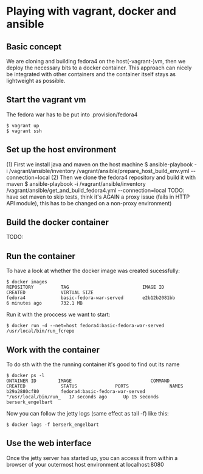 Playing with vagrant, docker and ansible
===============================================

Basic concept
-------------
We are cloning and building fedora4 on the host(-vagrant-)vm, then
we deploy the necessary bits to a docker container. This approach
can nicely be integrated with other containers and the container
itself stays as lightweight as possible.

Start the vagrant vm
--------------------
The fedora war has to be put into .provision/fedora4

    $ vagrant up
    $ vagrant ssh

Set up the host environment
---------------------------
(1) First we install java and maven on the host machine
    $ ansible-playbook -i /vagrant/ansible/inventory /vagrant/ansible/prepare_host_build_env.yml --connection=local
(2) Then we clone the fedora4 repository and build it with maven
    $ ansible-playbook -i /vagrant/ansible/inventory /vagrant/ansible/get_and_build_fedora4.yml --connection=local
TODO: have set maven to skip tests, think it's AGAIN a proxy issue (fails in HTTP API module), this has to be changed
      on a non-proxy environment)


Build the docker container
--------------------------
TODO:

Run the container
-----------------
To have a look at whether the docker image was created sucessfully:

    $ docker images
    REPOSITORY          TAG                           IMAGE ID            CREATED             VIRTUAL SIZE
    fedora4             basic-fedora-war-served       e2b12b2081bb        6 minutes ago       732.1 MB

Run it with the proccess we want to start:

    $ docker run -d --net=host fedora4:basic-fedora-war-served /usr/local/bin/run_fcrepo

Work with the container
-----------------------
To do sth with the the running container it's good to find out its name

    $ docker ps -l
    ONTAINER ID        IMAGE                             COMMAND                CREATED             STATUS              PORTS               NAMES
    b29a2880cf80        fedora4:basic-fedora-war-served   "/usr/local/bin/run_   17 seconds ago      Up 15 seconds                           berserk_engelbart

Now you can follow the jetty logs (same effect as tail -f) like this:

    $ docker logs -f berserk_engelbart

Use the web interface
---------------------
Once the jetty server has started up, you can access it from within a browser
of your outermost host environment at localhost:8080
